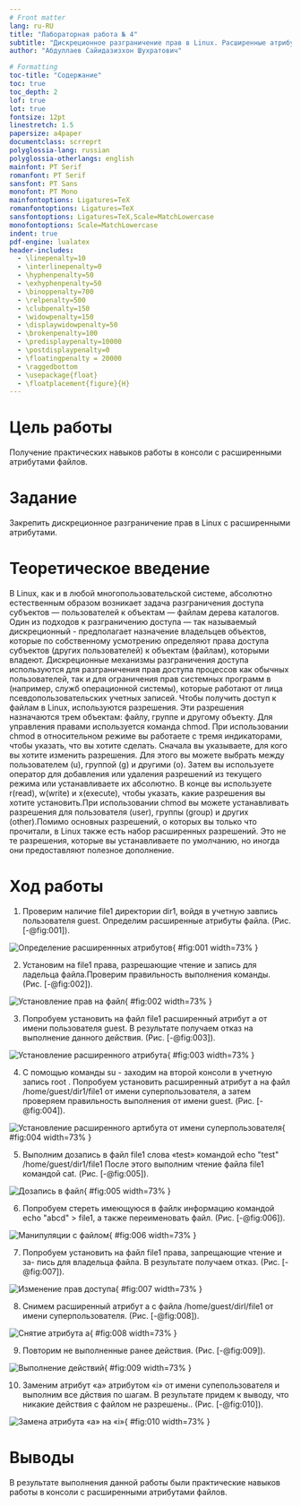 ```yaml
---
# Front matter
lang: ru-RU
title: "Лабораторная работа № 4"
subtitle: "Дискреционное разграничение прав в Linux. Расширенные атрибуты"
author: "Абдуллаев Сайидазизхон Шухратович"

# Formatting
toc-title: "Содержание"
toc: true
toc_depth: 2
lof: true
lot: true
fontsize: 12pt
linestretch: 1.5
papersize: a4paper
documentclass: scrreprt
polyglossia-lang: russian
polyglossia-otherlangs: english
mainfont: PT Serif
romanfont: PT Serif
sansfont: PT Sans
monofont: PT Mono
mainfontoptions: Ligatures=TeX
romanfontoptions: Ligatures=TeX
sansfontoptions: Ligatures=TeX,Scale=MatchLowercase
monofontoptions: Scale=MatchLowercase
indent: true
pdf-engine: lualatex
header-includes:
  - \linepenalty=10
  - \interlinepenalty=0
  - \hyphenpenalty=50
  - \exhyphenpenalty=50
  - \binoppenalty=700
  - \relpenalty=500
  - \clubpenalty=150
  - \widowpenalty=150
  - \displaywidowpenalty=50
  - \brokenpenalty=100
  - \predisplaypenalty=10000
  - \postdisplaypenalty=0
  - \floatingpenalty = 20000
  - \raggedbottom
  - \usepackage{float}
  - \floatplacement{figure}{H}
---
```


# Цель работы

Получение практических навыков работы в консоли с расширенными атрибутами файлов.

# Задание

Закрепить дискреционное разграничение прав в Linux с расширенными атрибутами.

# Теоретическое введение

В Linux, как и в любой многопользовательской системе, абсолютно естественным образом возникает задача разграничения доступа субъектов — пользователей к объектам — файлам дерева каталогов. Один из подходов к разграничению доступа — так называемый дискреционный - предполагает назначение владельцев объектов, которые по собственному усмотрению определяют права доступа субъектов (других пользователей) к объектам (файлам), которыми владеют. Дискреционные механизмы разграничения доступа используются для разграничения прав доступа процессов как обычных пользователей, так и для ограничения прав системных программ в (например, служб операционной системы), которые работают от лица псевдопользовательских учетных записей. Чтобы получить доступ к файлам в Linux, используются разрешения. Эти разрешения назначаются трем объектам: файлу, группе и другому объекту. Для управления правами используется команда chmod. При использовании chmod в относительном режиме вы работаете с тремя индикаторами, чтобы указать, что вы хотите сделать. Сначала вы указываете, для кого вы хотите изменить разрешения. Для этого вы можете выбрать между пользователем (u), группой (g) и другими (o). Затем вы используете оператор для добавления или удаления разрешений из текущего режима или устанавливаете их абсолютно. В конце вы используете r(read), w(write) и x(execute), чтобы указать, какие разрешения вы хотите установить.При использовании chmod вы можете устанавливать разрешения для пользователя (user), группы (group) и других (other).Помимо основных разрешений, о которых вы только что прочитали, в Linux также есть набор расширенных разрешений. Это не те разрешения, которые вы устанавливаете по умолчанию, но иногда они предоставляют полезное дополнение.

# Ход работы

1. Проверим наличие file1  директории dir1, войдя в учетную завпись пользователя guest. Определим расширенные атрибуты файла. (Рис. [-@fig:001]).

![Определение расширеннных атрибутов](image/report/1.png){ #fig:001 width=73% }

2. Установим на file1 права, разрешающие чтение и запись для ладельца файла.Проверим правильность выполнения команды. (Рис. [-@fig:002]).

![Установление прав на файл](image/report/2.png){ #fig:002 width=73% }

3. Попробуем установить на файл file1 расширенный атрибут a от имени пользователя guest. В результате получаем отказ на выполнение данного действия. (Рис. [-@fig:003]).

![Установление расширенного атрибута](image/report/3.png){ #fig:003 width=73% }

4. С помощью команды su - заходим на второй консоли в учетную запись root . Попробуем установить расширенный атрибут a на файл /home/guest/dir1/file1 от имени суперпользователя, а затем проверяем правильность выполнения от имени guest. (Рис. [-@fig:004]).

![Установление расширенного артибута от имени суперпользователя](image/report/4.png){ #fig:004 width=73% }

5. Выполним дозапись в файл file1 слова «test» командой echo "test" /home/guest/dir1/file1 После этого выполним чтение файла file1 командой cat. (Рис. [-@fig:005]).

![Дозапись в файл](image/report/5.png){ #fig:005 width=73% }

6. Попробуем стереть имеющуюся в файлк информацию командой echo "abcd" > file1, а также переименовать файл. (Рис. [-@fig:006]).

![Манипуляции с файлом](image/report/6.png){ #fig:006 width=73% }

7. Попробуем установить на файл file1 права, запрещающие чтение и за-
пись для владельца файла. В результате получаем отказ. (Рис. [-@fig:007]). 

 ![Изменение прав доступа](image/report/7.png){ #fig:007 width=73% } 

 8. Снимем расширенный атрибут a с файла /home/guest/dirl/file1 от
имени суперпользователя. (Рис. [-@fig:008]).

 ![Снятие атрибута а](image/report/8.png){ #fig:008 width=73% }

 9. Повторим не выполненные ранее действия. (Рис. [-@fig:009]).

![Выполнение действий](image/report/9.png){ #fig:009 width=73% }

10. Заменим атрибут «a» атрибутом «i» от имени супепользователя и выполним все дйствия по шагам. В результате придем к выводу, что никакие действия с файлом не разрешены.. (Рис. [-@fig:010]).

![Замена атрибута «a» на «i»](image/report/10.png){ #fig:010 width=73% }



# Выводы

В результате выполнения данной работы были практические навыков работы в консоли с расширенными атрибутами файлов.
